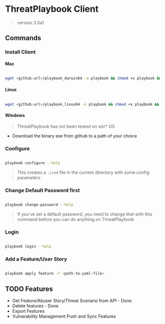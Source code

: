 # ThreatPlaybook Client

> version 3.0a1

## Commands

### Install Client

#### Mac

```bash

wget <github-url>/playbook_darwin64 -o playbook && chmod +x playbook && mv playbook /usr/local/bin

```

#### Linux

```bash

wget <github-url>/playbook_linux64 -o playbook && chmod +x playbook && mv playbook /usr/bin

```
#### Windows

> ThreatPlaybook has not been tested on win* OS

* Download the binary exe from github to a path of your choice

### Configure 

```bash

playbook configure --help

```

> This creates a `.cred` file in the current directory with some config parameters

### Change Default Password first

```bash

playbook change-password --help

```
> If you've set a default password, you need to change that with this command before you can do anything on ThreatPlaybook

### Login

```bash

playbook login --help

```

### Add a Feature/User Story

```bash

playbook apply feature -f <path-to-yaml-file>

```

## TODO Features
* Get Feature/Abuser Story/Threat Scenario from API - Done
* Delete features - Done
* Export Features
* Vulnerability Management Push and Sync Features